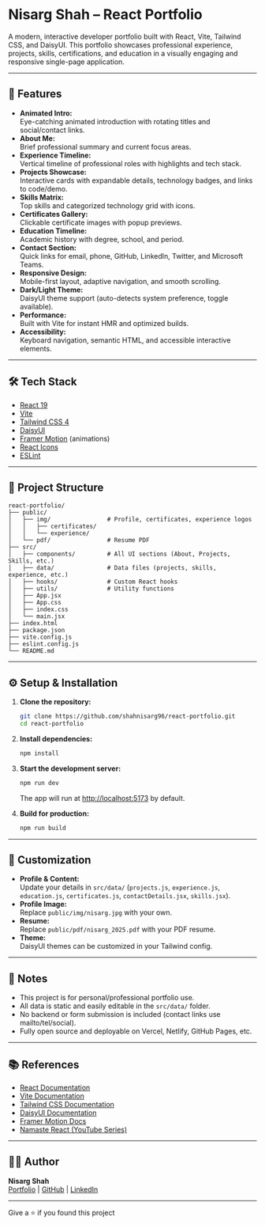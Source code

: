 # Nisarg Shah – React Portfolio

A modern, interactive developer portfolio built with React, Vite, Tailwind CSS, and DaisyUI. This portfolio showcases professional experience, projects, skills, certifications, and education in a visually engaging and responsive single-page application.

---

## 🚀 Features

- **Animated Intro:**  
  Eye-catching animated introduction with rotating titles and social/contact links.
- **About Me:**  
  Brief professional summary and current focus areas.
- **Experience Timeline:**  
  Vertical timeline of professional roles with highlights and tech stack.
- **Projects Showcase:**  
  Interactive cards with expandable details, technology badges, and links to code/demo.
- **Skills Matrix:**  
  Top skills and categorized technology grid with icons.
- **Certificates Gallery:**  
  Clickable certificate images with popup previews.
- **Education Timeline:**  
  Academic history with degree, school, and period.
- **Contact Section:**  
  Quick links for email, phone, GitHub, LinkedIn, Twitter, and Microsoft Teams.
- **Responsive Design:**  
  Mobile-first layout, adaptive navigation, and smooth scrolling.
- **Dark/Light Theme:**  
  DaisyUI theme support (auto-detects system preference, toggle available).
- **Performance:**  
  Built with Vite for instant HMR and optimized builds.
- **Accessibility:**  
  Keyboard navigation, semantic HTML, and accessible interactive elements.

---

## 🛠️ Tech Stack

- [React 19](https://react.dev/)
- [Vite](https://vitejs.dev/)
- [Tailwind CSS 4](https://tailwindcss.com/)
- [DaisyUI](https://daisyui.com/)
- [Framer Motion](https://www.framer.com/motion/) (animations)
- [React Icons](https://react-icons.github.io/react-icons/)
- [ESLint](https://eslint.org/)

---

## 📁 Project Structure

```
react-portfolio/
├── public/
│   ├── img/                # Profile, certificates, experience logos
│   │   ├── certificates/
│   │   └── experience/
│   └── pdf/                # Resume PDF
├── src/
│   ├── components/         # All UI sections (About, Projects, Skills, etc.)
│   ├── data/               # Data files (projects, skills, experience, etc.)
│   ├── hooks/              # Custom React hooks
│   ├── utils/              # Utility functions
│   ├── App.jsx
│   ├── App.css
│   ├── index.css
│   └── main.jsx
├── index.html
├── package.json
├── vite.config.js
├── eslint.config.js
└── README.md
```

---

## ⚙️ Setup & Installation

1. **Clone the repository:**
   ```sh
   git clone https://github.com/shahnisarg96/react-portfolio.git
   cd react-portfolio
   ```

2. **Install dependencies:**
   ```sh
   npm install
   ```

3. **Start the development server:**
   ```sh
   npm run dev
   ```
   The app will run at [http://localhost:5173](http://localhost:5173) by default.

4. **Build for production:**
   ```sh
   npm run build
   ```

---

## 🧩 Customization

- **Profile & Content:**  
  Update your details in `src/data/` (`projects.js`, `experience.js`, `education.js`, `certificates.js`, `contactDetails.jsx`, `skills.jsx`).
- **Profile Image:**  
  Replace `public/img/nisarg.jpg` with your own.
- **Resume:**  
  Replace `public/pdf/nisarg_2025.pdf` with your PDF resume.
- **Theme:**  
  DaisyUI themes can be customized in your Tailwind config.

---

## 📝 Notes

- This project is for personal/professional portfolio use.
- All data is static and easily editable in the `src/data/` folder.
- No backend or form submission is included (contact links use mailto/tel/social).
- Fully open source and deployable on Vercel, Netlify, GitHub Pages, etc.

---

## 📚 References

- [React Documentation](https://react.dev/)
- [Vite Documentation](https://vitejs.dev/)
- [Tailwind CSS Documentation](https://tailwindcss.com/)
- [DaisyUI Documentation](https://daisyui.com/)
- [Framer Motion Docs](https://www.framer.com/motion/)
- [Namaste React (YouTube Series)](https://www.youtube.com/playlist?list=PLlasXeu85E9cQ32gLCvAvr9vNaUccPVNP)

---

## 👨‍💻 Author

**Nisarg Shah**  
[Portfolio](https://shahnisarg96.github.io/react-portfolio/) | 
[GitHub](https://github.com/shahnisarg96) | 
[LinkedIn](https://linkedin.com/in/shahnisarg96)

---

Give a ⭐️ if you found this project